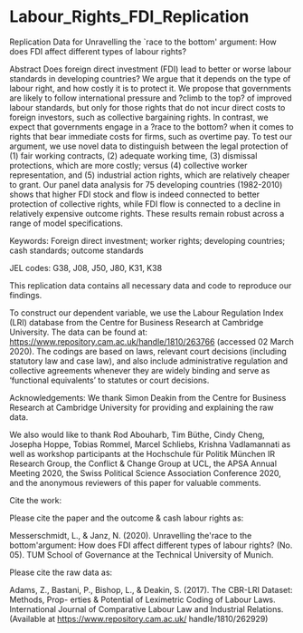 # Labour_Rights_FDI_Replication
Replication Data for Unravelling the `race to the bottom' argument: How does FDI affect different types of labour rights?

Abstract
Does foreign direct investment (FDI) lead to better or worse labour standards in developing countries? We argue that it depends on the type of labour right, and how costly it is to protect it. We propose that governments are likely to follow international pressure and ?climb to the top? of improved labour standards, but only for those rights that do not incur direct costs to foreign investors, such as collective bargaining rights. In contrast, we expect that governments engage in a ?race to the bottom? when it comes to rights that bear immediate costs for firms, such as overtime pay. To test our argument, we use novel data to distinguish between the legal protection of (1) fair working contracts, (2) adequate working time, (3) dismissal protections, which are more costly; versus (4) collective worker representation, and (5) industrial action rights, which are relatively cheaper to grant. Our panel data analysis for 75 developing countries (1982-2010) shows that higher FDI stock and flow is indeed connected to better protection of  collective rights, while FDI flow is connected to a decline in relatively expensive outcome rights. These results remain robust across a range of model specifications.

Keywords: Foreign direct investment; worker rights; developing countries; cash standards; outcome standards

JEL codes: G38, J08, J50, J80, K31, K38


This replication data contains all necessary data and code to reproduce our findings. 

To construct our dependent variable, we use the Labour Regulation Index (LRI) database from the Centre for Business Research at Cambridge University. The data can be found at: https://www.repository.cam.ac.uk/handle/1810/263766 (accessed 02 March 2020). The codings are based on laws, relevant court decisions (including statutory law and case law), and also include administrative regulation and collective agreements whenever they are widely binding and serve as ‘functional equivalents’ to statutes or court decisions. 


Acknowledgements:
We thank Simon Deakin from the Centre for Business Research at Cambridge University for providing and explaining the raw data. 

We also would like to thank Rod Abouharb, Tim  Büthe, Cindy Cheng, Josepha Hoppe, Tobias Rommel, Marcel Schliebs, Krishna Vadlamannati as well as workshop participants at the Hochschule für Politik München IR  Research  Group, the Conflict \& Change Group at UCL, the APSA Annual Meeting 2020, the Swiss Political Science Association Conference 2020, and the anonymous reviewers of this paper for valuable comments.


Cite the work: 

Please cite the paper and the outcome & cash labour rights as:

Messerschmidt, L., & Janz, N. (2020). Unravelling the'race to the bottom'argument: How does FDI affect different types of labour rights? (No. 05). TUM School of Governance at the Technical University of Munich.

Please cite the raw data as:

Adams, Z., Bastani, P., Bishop, L., & Deakin, S. (2017). The CBR-LRI Dataset: Methods, Prop- erties & Potential of Leximetric Coding of Labour Laws. International Journal of Comparative Labour Law and Industrial Relations. (Available at https://www.repository.cam.ac.uk/ handle/1810/262929)

